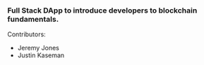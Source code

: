 ### Full Stack DApp to introduce developers to blockchain fundamentals.

Contributors:
- Jeremy Jones
- Justin Kaseman